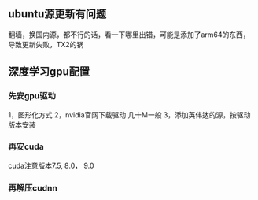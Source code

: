 ## ubuntu源更新有问题
翻墙，换国内源，都不行的话，看一下哪里出错，可能是添加了arm64的东西，导致更新失败，TX2的锅

## 深度学习gpu配置
### 先安gpu驱动
1，图形化方式
2，nvidia官网下载驱动 几十M一般
3，添加英伟达的源，按驱动版本安装

### 再安cuda
cuda注意版本7.5, 8.0， 9.0 

### 再解压cudnn
